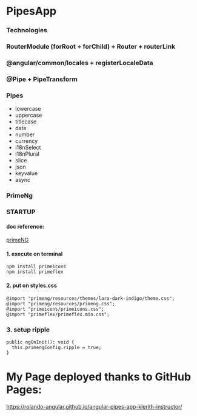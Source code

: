 # PipesApp

### Technologies
### RouterModule (forRoot + forChild) + Router + routerLink
### @angular/common/locales + registerLocaleData
### @Pipe + PipeTransform

### Pipes
* lowercase
* uppercase
* titlecase
* date
* number
* currency
* i18nSelect
* i18nPlural
* slice
* json
* keyvalue
* async

### PrimeNg

### STARTUP
####  doc reference:
[primeNG](https://v17.primeng.org/configuration)
#### 1. execute on terminal
```
npm install primeicons
npm install primeflex
```
#### 2. put on styles.css
```
@import "primeng/resources/themes/lara-dark-indigo/theme.css";
@import "primeng/resources/primeng.css";
@import "primeicons/primeicons.css";
@import "primeflex/primeflex.min.css";
```
### 3. setup ripple
```
public ngOnInit(): void {
  this.primengConfig.ripple = true;
}
```

# My Page deployed thanks to GitHub Pages:
https://rolando-angular.github.io/angular-pipes-app-klerith-instructor/
